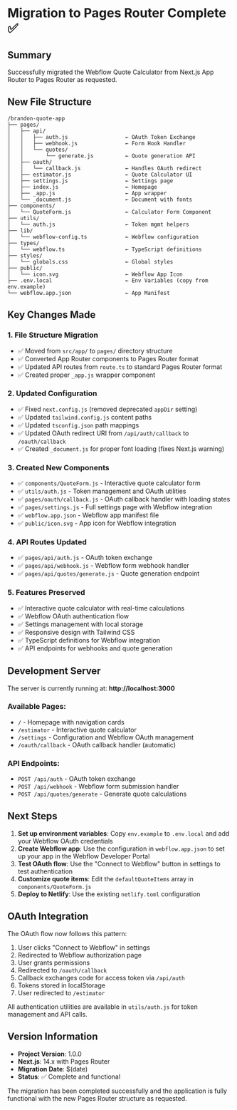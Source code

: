 # Migration to Pages Router Complete ✅

## Summary

Successfully migrated the Webflow Quote Calculator from Next.js App Router to Pages Router as requested.

## New File Structure

```
/brandon-quote-app
├── pages/
│   ├── api/
│   │   ├── auth.js                  ← OAuth Token Exchange
│   │   ├── webhook.js               ← Form Hook Handler  
│   │   └── quotes/
│   │       └── generate.js          ← Quote generation API
│   ├── oauth/
│   │   └── callback.js              ← Handles OAuth redirect
│   ├── estimator.js                 ← Quote Calculator UI
│   ├── settings.js                  ← Settings page
│   ├── index.js                     ← Homepage
│   ├── _app.js                      ← App wrapper
│   └── _document.js                 ← Document with fonts
├── components/
│   └── QuoteForm.js                 ← Calculator Form Component
├── utils/
│   └── auth.js                      ← Token mgmt helpers
├── lib/
│   └── webflow-config.ts            ← Webflow configuration
├── types/
│   └── webflow.ts                   ← TypeScript definitions
├── styles/
│   └── globals.css                  ← Global styles
├── public/
│   └── icon.svg                     ← Webflow App Icon
├── .env.local                       ← Env Variables (copy from env.example)
└── webflow.app.json                 ← App Manifest
```

## Key Changes Made

### 1. **File Structure Migration**
- ✅ Moved from `src/app/` to `pages/` directory structure
- ✅ Converted App Router components to Pages Router format
- ✅ Updated API routes from `route.ts` to standard Pages Router format
- ✅ Created proper `_app.js` wrapper component

### 2. **Updated Configuration**
- ✅ Fixed `next.config.js` (removed deprecated `appDir` setting)
- ✅ Updated `tailwind.config.js` content paths
- ✅ Updated `tsconfig.json` path mappings
- ✅ Updated OAuth redirect URI from `/api/auth/callback` to `/oauth/callback`
- ✅ Created `_document.js` for proper font loading (fixes Next.js warning)

### 3. **Created New Components**
- ✅ `components/QuoteForm.js` - Interactive quote calculator form
- ✅ `utils/auth.js` - Token management and OAuth utilities
- ✅ `pages/oauth/callback.js` - OAuth callback handler with loading states
- ✅ `pages/settings.js` - Full settings page with Webflow integration
- ✅ `webflow.app.json` - Webflow app manifest file
- ✅ `public/icon.svg` - App icon for Webflow integration

### 4. **API Routes Updated**
- ✅ `pages/api/auth.js` - OAuth token exchange
- ✅ `pages/api/webhook.js` - Webflow form webhook handler
- ✅ `pages/api/quotes/generate.js` - Quote generation endpoint

### 5. **Features Preserved**
- ✅ Interactive quote calculator with real-time calculations
- ✅ Webflow OAuth authentication flow
- ✅ Settings management with local storage
- ✅ Responsive design with Tailwind CSS
- ✅ TypeScript definitions for Webflow integration
- ✅ API endpoints for webhooks and quote generation

## Development Server

The server is currently running at: **http://localhost:3000**

### Available Pages:
- `/` - Homepage with navigation cards
- `/estimator` - Interactive quote calculator
- `/settings` - Configuration and Webflow OAuth management
- `/oauth/callback` - OAuth callback handler (automatic)

### API Endpoints:
- `POST /api/auth` - OAuth token exchange
- `POST /api/webhook` - Webflow form submission handler
- `POST /api/quotes/generate` - Generate quote calculations

## Next Steps

1. **Set up environment variables**: Copy `env.example` to `.env.local` and add your Webflow OAuth credentials
2. **Create Webflow app**: Use the configuration in `webflow.app.json` to set up your app in the Webflow Developer Portal
3. **Test OAuth flow**: Use the "Connect to Webflow" button in settings to test authentication
4. **Customize quote items**: Edit the `defaultQuoteItems` array in `components/QuoteForm.js`
5. **Deploy to Netlify**: Use the existing `netlify.toml` configuration

## OAuth Integration

The OAuth flow now follows this pattern:
1. User clicks "Connect to Webflow" in settings
2. Redirected to Webflow authorization page
3. User grants permissions
4. Redirected to `/oauth/callback` 
5. Callback exchanges code for access token via `/api/auth`
6. Tokens stored in localStorage
7. User redirected to `/estimator`

All authentication utilities are available in `utils/auth.js` for token management and API calls.

## Version Information

- **Project Version**: 1.0.0
- **Next.js**: 14.x with Pages Router
- **Migration Date**: $(date)
- **Status**: ✅ Complete and functional

The migration has been completed successfully and the application is fully functional with the new Pages Router structure as requested. 